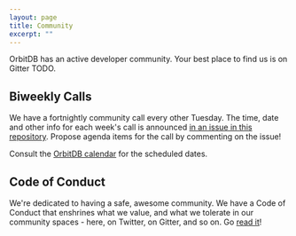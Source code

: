 ```yaml
---
layout: page
title: Community
excerpt: ""
---
```


OrbitDB has an active developer community. Your best place to find us is on Gitter TODO.

## Biweekly Calls

We have a fortnightly community call every other Tuesday. The time, date and other info for each week's call is announced [in an issue in this repository](https://github.com/orbitdb/welcome/issues). Propose agenda items for the call by commenting on the issue!

Consult the [OrbitDB calendar](https://calendar.google.com/calendar/embed?src=orbitdb.org_olkqirjqok6ptbn6p1pekvd2go%40group.calendar.google.com) for the scheduled dates.

## Code of Conduct

We're dedicated to having a safe, awesome community. We have a Code of Conduct that enshrines what we value, and what we tolerate in our community spaces - here, on Twitter, on Gitter, and so on. Go [read it](https://github.com/orbitdb/welcome/blob/master/CODE_OF_CONDUCT.md)!
